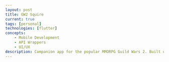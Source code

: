 ```yaml
---
layout: post
title: GW2 Squire
current: true
tags: [personal]
technologies: [flutter]
concepts:
    - Mobile Development
    - API Wrappers
    - UI/UX
description: Companion app for the popular MMORPG Guild Wars 2. Built using the Flutter framework.
---
```


